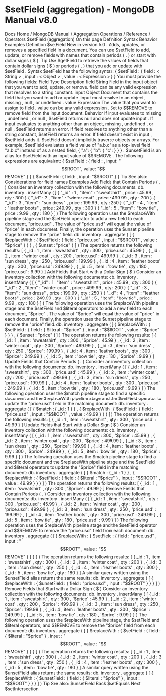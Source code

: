 # $setField (aggregation) - MongoDB Manual v8.0


Docs Home / MongoDB Manual / Aggregation Operations / Reference / Operators $setField (aggregation) On this page Definition Syntax Behavior Examples Definition $setField New in version 5.0 . Adds, updates, or removes a specified field in a document. You can use $setField to add, update, or remove fields
with names that contain periods ( . ) or start with dollar
signs ( $ ). Tip Use $getField to retrieve the values of fields that
contain dollar signs ( $ ) or periods ( . ) that you add or
update with $setField . Syntax $setField has the following syntax: { $setField : { field : < String > , input : < Object > , value : < Expression > } } You must provide the following fields: Field Type Description field String Field in the input object that you want to add, update, or
remove. field can be any valid expression that resolves to a string
constant. input Object Document that contains the field that you want to add or
update. input must resolve to an object, missing , null , or undefined . value Expression The value that you want to assign to field . value can be
any valid expression . Set to $$REMOVE to remove field from
the input document. Behavior If input evaluates to missing , undefined , or null , $setField returns null and does not update input . If input evaluates to anything other than an object, missing , undefined , or null , $setField returns an error. If field resolves to anything other than a string constant, $setField returns an error. If field doesn't exist in input , $setField adds it. $setField doesn't implicitly traverse objects or
arrays. For example, $setField evaluates a field value of "a.b.c" as a top-level field "a.b.c" instead of as
a nested field, { "a": { "b": { "c": } } } . $unsetField is an alias for $setField with an input value of $$REMOVE .  The following expressions are
equivalent: { $setField : { field : <field name>, input: "$$ROOT", value: "$$REMOVE" } } { $unsetField: { field: <field name>, input: "$$ROOT" } } Tip See also: Considerations for field names Examples Add Fields that Contain Periods ( . ) Consider an inventory collection with the following documents: db. inventory . insertMany ( [ { "_id" : 1 , "item" : "sweatshirt" , price : 45.99 , qty : 300 } { "_id" : 2 , "item" : "winter coat" , price : 499.99 , qty : 200 } { "_id" : 3 , "item" : "sun dress" , price : 199.99 , qty : 250 } { "_id" : 4 , "item" : "leather boots" , price : 249.99 , qty : 300 } { "_id" : 5 , "item" : "bow tie" , price : 9.99 , qty : 180 } ] ) The following operation uses the $replaceWith pipeline stage
and the $setField operator to add a new field to each
document, "price.usd" . The value of "price.usd" will equal the
value of "price" in each document. Finally, the operation uses the $unset pipeline stage to remove the "price" field. db. inventory . aggregate ( [ { $replaceWith : { $setField : { field : "price.usd" , input : "$$ROOT" , value : "$price" } } } , { $unset : "price" } ] ) The operation returns the following results: [ { _id : 1 , item : 'sweatshirt' , qty : 300 , 'price.usd' : 45.99 } , { _id : 2 , item : 'winter coat' , qty : 200 , 'price.usd' : 499.99 } , { _id : 3 , item : 'sun dress' , qty : 250 , 'price.usd' : 199.99 } , { _id : 4 , item : 'leather boots' , qty : 300 , 'price.usd' : 249.99 } , { _id : 5 , item : 'bow tie' , qty : 180 , 'price.usd' : 9.99 } ] Add Fields that Start with a Dollar Sign ( $ ) Consider an inventory collection with the following documents: db. inventory . insertMany ( [ { "_id" : 1 , "item" : "sweatshirt" , price : 45.99 , qty : 300 } { "_id" : 2 , "item" : "winter coat" , price : 499.99 , qty : 200 } { "_id" : 3 , "item" : "sun dress" , price : 199.99 , qty : 250 } { "_id" : 4 , "item" : "leather boots" , price : 249.99 , qty : 300 } { "_id" : 5 , "item" : "bow tie" , price : 9.99 , qty : 180 } ] ) The following operation uses the $replaceWith pipeline
stage and the $setField and $literal operators to add a new field to each document, "$price" . The value
of "$price" will equal the value of "price" in each document.
Finally, the operation uses the $unset pipeline stage to
remove the "price" field. db. inventory . aggregate ( [ { $replaceWith : { $setField : { field : { $literal : "$price" } , input : "$$ROOT" , value : "$price" } } } , { $unset : "price" } ] ) The operation returns the following results: [ { _id : 1 , item : 'sweatshirt' , qty : 300 , '$price' : 45.99 } , { _id : 2 , item : 'winter coat' , qty : 200 , '$price' : 499.99 } , { _id : 3 , item : 'sun dress' , qty : 250 , '$price' : 199.99 } , { _id : 4 , item : 'leather boots' , qty : 300 , '$price' : 249.99 } , { _id : 5 , item : 'bow tie' , qty : 180 , '$price' : 9.99 } ] Update Fields that Contain Periods ( . ) Consider an inventory collection with the following documents: db. inventory . insertMany ( [ { _id : 1 , item : 'sweatshirt' , qty : 300 , 'price.usd' : 45.99 } , { _id : 2 , item : 'winter coat' , qty : 200 , 'price.usd' : 499.99 } , { _id : 3 , item : 'sun dress' , qty : 250 , 'price.usd' : 199.99 } , { _id : 4 , item : 'leather boots' , qty : 300 , 'price.usd' : 249.99 } , { _id : 5 , item : 'bow tie' , qty : 180 , 'price.usd' : 9.99 } ] ) The following operation uses the $match pipeline stage to
find a specific document and the $replaceWith pipeline stage
and the $setField operator to update the "price.usd" field in the matching document: db. inventory . aggregate ( [ { $match : { _id : 1 } } , { $replaceWith : { $setField : { field : "price.usd" , input : "$$ROOT" , value : 49.99 } } } ] ) The operation returns the following results: [ { _id : 1 , item : 'sweatshirt' , qty : 300 , 'price.usd' : 49.99 } ] Update Fields that Start with a Dollar Sign ( $ ) Consider an inventory collection with the following documents: db. inventory . insertMany ( [ { _id : 1 , item : 'sweatshirt' , qty : 300 , '$price' : 45.99 } , { _id : 2 , item : 'winter coat' , qty : 200 , '$price' : 499.99 } , { _id : 3 , item : 'sun dress' , qty : 250 , '$price' : 199.99 } , { _id : 4 , item : 'leather boots' , qty : 300 , '$price' : 249.99 } , { _id : 5 , item : 'bow tie' , qty : 180 , '$price' : 9.99 } ] ) The following operation uses the $match pipeline stage to
find a specific document and the $replaceWith pipeline stage
and the $setField and $literal operators to
update the "$price" field in the matching document: db. inventory . aggregate ( [ { $match : { _id : 1 } } , { $replaceWith : { $setField : { field : { $literal : "$price" } , input : "$$ROOT" , value : 49.99 } } } ] ) The operation returns the following results: [ { _id : 1 , item : 'sweatshirt' , qty : 300 , '$price' : 49.99 } ] Remove Fields that Contain Periods ( . ) Consider an inventory collection with the following documents: db. inventory . insertMany ( [ { _id : 1 , item : 'sweatshirt' , qty : 300 , 'price.usd' : 45.99 } , { _id : 2 , item : 'winter coat' , qty : 200 , 'price.usd' : 499.99 } , { _id : 3 , item : 'sun dress' , qty : 250 , 'price.usd' : 199.99 } , { _id : 4 , item : 'leather boots' , qty : 300 , 'price.usd' : 249.99 } , { _id : 5 , item : 'bow tie' , qty : 180 , 'price.usd' : 9.99 } ] ) The following operation uses the $replaceWith pipeline stage
and the $setField operator and $$REMOVE to remove the "price.usd" field from each document: db. inventory . aggregate ( [ { $replaceWith : { $setField : { field : "price.usd" , input : "$$ROOT" , value : "$$REMOVE" } } } ] ) The operation returns the following results: [ { _id : 1 , item : 'sweatshirt' , qty : 300 } , { _id : 2 , item : 'winter coat' , qty : 200 } , { _id : 3 , item : 'sun dress' , qty : 250 } , { _id : 4 , item : 'leather boots' , qty : 300 } , { _id : 5 , item : 'bow tie' , qty : 180 } ] A similar query written using the $unsetField alias
returns the same results: db. inventory . aggregate ( [ { $replaceWith : { $unsetField : { field : "price.usd" , input : "$$ROOT" } } } ] ) Remove Fields that Start with a Dollar Sign ( $ ) Consider an inventory collection with the following documents: db. inventory . insertMany ( [ { _id : 1 , item : 'sweatshirt' , qty : 300 , '$price' : 45.99 } , { _id : 2 , item : 'winter coat' , qty : 200 , '$price' : 499.99 } , { _id : 3 , item : 'sun dress' , qty : 250 , '$price' : 199.99 } , { _id : 4 , item : 'leather boots' , qty : 300 , '$price' : 249.99 } , { _id : 5 , item : 'bow tie' , qty : 180 , '$price' : 9.99 } } ) The following operation uses the $replaceWith pipeline
stage, the $setField and $literal operators,
and $$REMOVE to remove the "$price" field
from each document: db. inventory . aggregate ( [ { $replaceWith : { $setField : { field : { $literal : "$price" } , input : "$$ROOT" , value : "$$REMOVE" } } } ] ) The operation returns the following results: [ { _id : 1 , item : 'sweatshirt' , qty : 300 } , { _id : 2 , item : 'winter coat' , qty : 200 } , { _id : 3 , item : 'sun dress' , qty : 250 } , { _id : 4 , item : 'leather boots' , qty : 300 } , { _id : 5 , item : 'bow tie' , qty : 180 } ] A similar query written using the $unsetField alias
returns the same results: db. inventory . aggregate ( [ { $replaceWith : { $unsetField : { field : { $literal : "$price" } , input : "$$ROOT" } } } ] ) Tip See also: $unsetField Back $setEquals Next $setIntersection
